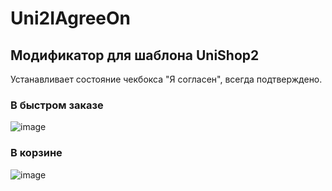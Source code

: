 # Uni2IAgreeOn
## Модификатор для шаблона UniShop2
Устанавливает состояние чекбокса "Я согласен", всегда подтверждено.
### В быстром заказе
![image](https://user-images.githubusercontent.com/60129363/220762462-babee86e-3bcf-41a2-b406-776da09327a0.png)
### В корзине
![image](https://user-images.githubusercontent.com/60129363/220762612-359450ea-c9b8-42dd-9353-533c30dfed45.png)
